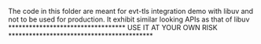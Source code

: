 The code in this folder are meant for evt-tls integration demo with libuv and not to be used for production.
It exhibit similar looking APIs as that of libuv
********************************** USE IT AT YOUR OWN RISK ******************************************

